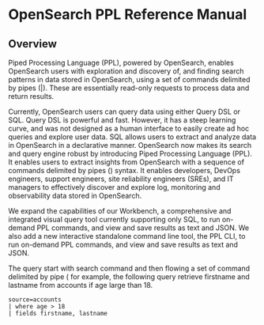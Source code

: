# OpenSearch PPL Reference Manual

## Overview

Piped Processing Language (PPL), powered by OpenSearch, enables
OpenSearch users with exploration and discovery of, and finding search
patterns in data stored in OpenSearch, using a set of commands delimited
by pipes (\|). These are essentially read-only requests to process data
and return results.

Currently, OpenSearch users can query data using either Query DSL or
SQL. Query DSL is powerful and fast. However, it has a steep learning
curve, and was not designed as a human interface to easily create ad hoc
queries and explore user data. SQL allows users to extract and analyze
data in OpenSearch in a declarative manner. OpenSearch now makes its
search and query engine robust by introducing Piped Processing Language
(PPL). It enables users to extract insights from OpenSearch with a
sequence of commands delimited by pipes () syntax. It enables
developers, DevOps engineers, support engineers, site reliability
engineers (SREs), and IT managers to effectively discover and explore
log, monitoring and observability data stored in OpenSearch.

We expand the capabilities of our Workbench, a comprehensive and
integrated visual query tool currently supporting only SQL, to run
on-demand PPL commands, and view and save results as text and JSON. We
also add a new interactive standalone command line tool, the PPL CLI, to
run on-demand PPL commands, and view and save results as text and JSON.

The query start with search command and then flowing a set of command
delimited by pipe ( for example, the following query retrieve firstname
and lastname from accounts if age large than 18.

``` 
source=accounts
| where age > 18
| fields firstname, lastname
```
